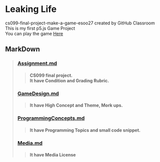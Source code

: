 **Leaking Life**
============
cs099-final-project-make-a-game-esoo27 created by GitHub Classroom<br/>
This is my first p5.js Game Project<br/>
You can play the game [Here](https://rudy-castan-digipen-teaching.github.io/cs099-final-project-make-a-game-esoo27/index.html)<br/>

MarkDown
--------
>### [Assignment.md](https://github.com/Rudy-Castan-DigiPen-Teaching/cs099-final-project-make-a-game-esoo27/blob/d35890a0c5a7a72dd6aafeb6488a26a6b5439d3f/Assignment.md)
>>#### CS099 final project.<br/>It have Condition and Grading Rubric.
>### [GameDesign.md](https://github.com/Rudy-Castan-DigiPen-Teaching/cs099-final-project-make-a-game-esoo27/blob/d35890a0c5a7a72dd6aafeb6488a26a6b5439d3f/GameDesign.md)
>>#### It have High Concept and Theme, Mork ups.
>### [ProgrammingConcepts.md](https://github.com/Rudy-Castan-DigiPen-Teaching/cs099-final-project-make-a-game-esoo27/blob/8e4db09f2082b90278aef095027ec92666329ff3/ProgrammingConcepts.md)
>>#### It have Programming Topics and small code snippet.
>### [Media.md](https://github.com/Rudy-Castan-DigiPen-Teaching/cs099-final-project-make-a-game-esoo27/blob/d35890a0c5a7a72dd6aafeb6488a26a6b5439d3f/Media.md)
>>#### It have Media License
